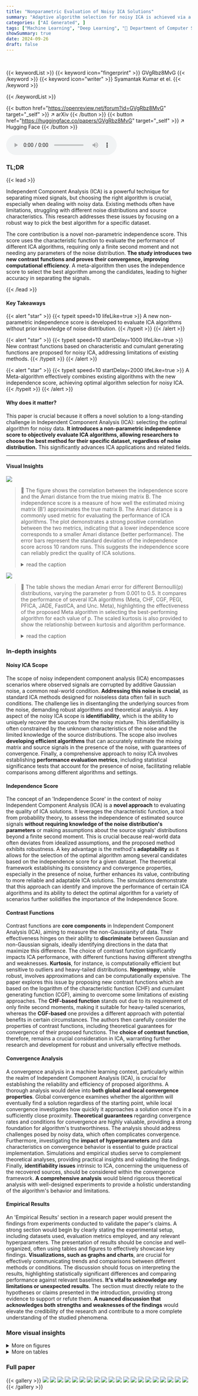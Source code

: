 ```yaml
---
title: "Nonparametric Evaluation of Noisy ICA Solutions"
summary: "Adaptive algorithm selection for noisy ICA is achieved via a novel nonparametric independence score, improving accuracy and efficiency."
categories: ["AI Generated", ]
tags: ["Machine Learning", "Deep Learning", "🏢 Department of Computer Science, UT Austin",]
showSummary: true
date: 2024-09-26
draft: false
---
```


<br>

{{< keywordList >}}
{{< keyword icon="fingerprint" >}} GVgRbz8MvG {{< /keyword >}}
{{< keyword icon="writer" >}} Syamantak Kumar et el. {{< /keyword >}}
 
{{< /keywordList >}}

{{< button href="https://openreview.net/forum?id=GVgRbz8MvG" target="_self" >}}
↗ arXiv
{{< /button >}}
{{< button href="https://huggingface.co/papers/GVgRbz8MvG" target="_self" >}}
↗ Hugging Face
{{< /button >}}



<audio controls>
    <source src="https://ai-paper-reviewer.com/GVgRbz8MvG/podcast.wav" type="audio/wav">
    Your browser does not support the audio element.
</audio>


### TL;DR


{{< lead >}}

Independent Component Analysis (ICA) is a powerful technique for separating mixed signals, but choosing the right algorithm is crucial, especially when dealing with noisy data. Existing methods often have limitations, struggling with different noise distributions and source characteristics. This research addresses these issues by focusing on a robust way to pick the best algorithm for a specific dataset. 

The core contribution is a novel non-parametric independence score. This score uses the characteristic function to evaluate the performance of different ICA algorithms, requiring only a finite second moment and not needing any parameters of the noise distribution.  **The study introduces two new contrast functions and proves their convergence, improving computational efficiency**. A meta-algorithm then uses the independence score to select the best algorithm among the candidates, leading to higher accuracy in separating the signals.

{{< /lead >}}


#### Key Takeaways

{{< alert "star" >}}
{{< typeit speed=10 lifeLike=true >}} A new non-parametric independence score is developed to evaluate ICA algorithms without prior knowledge of noise distribution. {{< /typeit >}}
{{< /alert >}}

{{< alert "star" >}}
{{< typeit speed=10 startDelay=1000 lifeLike=true >}} New contrast functions based on characteristic and cumulant generating functions are proposed for noisy ICA, addressing limitations of existing methods. {{< /typeit >}}
{{< /alert >}}

{{< alert "star" >}}
{{< typeit speed=10 startDelay=2000 lifeLike=true >}} A Meta-algorithm effectively combines existing algorithms with the new independence score, achieving optimal algorithm selection for noisy ICA. {{< /typeit >}}
{{< /alert >}}

#### Why does it matter?
This paper is crucial because it offers a novel solution to a long-standing challenge in Independent Component Analysis (ICA): selecting the optimal algorithm for noisy data.  **It introduces a non-parametric independence score to objectively evaluate ICA algorithms, allowing researchers to choose the best method for their specific dataset, regardless of noise distribution.** This significantly advances ICA applications and related fields.

------
#### Visual Insights



![](https://ai-paper-reviewer.com/GVgRbz8MvG/figures_3_1.jpg)

> 🔼 The figure shows the correlation between the independence score and the Amari distance from the true mixing matrix B.  The independence score is a measure of how well the estimated mixing matrix (B') approximates the true matrix B. The Amari distance is a commonly used metric for evaluating the performance of ICA algorithms. The plot demonstrates a strong positive correlation between the two metrics, indicating that a lower independence score corresponds to a smaller Amari distance (better performance). The error bars represent the standard deviation of the independence score across 10 random runs. This suggests the independence score can reliably predict the quality of ICA solutions.
> <details>
> <summary>read the caption</summary>
> Figure 1: Correlation of independence score (with std. dev.) with Amari error between B' = єB + (1 - є) I and B, averaged over 10 random runs.
> </details>





![](https://ai-paper-reviewer.com/GVgRbz8MvG/tables_4_1.jpg)

> 🔼 The table shows the median Amari error for different Bernoulli(p) distributions, varying the parameter p from 0.001 to 0.5.  It compares the performance of several ICA algorithms (Meta, CHF, CGF, PEGI, PFICA, JADE, FastICA, and Unc. Meta), highlighting the effectiveness of the proposed Meta algorithm in selecting the best-performing algorithm for each value of p. The scaled kurtosis is also provided to show the relationship between kurtosis and algorithm performance.
> <details>
> <summary>read the caption</summary>
> Table 1: Median Amari error with varying p in Bernoulli(p) data. The scaled kurtosis is given as К4 := (1 – 6p(1 − p))/(p(1 − p)). Observe that the Meta algorithm (shaded in red) performs at par or better than the best candidate algorithms. FastICA did not converge for zero-kurtosis data.
> </details>





### In-depth insights


#### Noisy ICA Scope
The scope of noisy independent component analysis (ICA) encompasses scenarios where observed signals are corrupted by additive Gaussian noise, a common real-world condition.  **Addressing this noise is crucial**, as standard ICA methods designed for noiseless data often fail in such conditions.  The challenge lies in disentangling the underlying sources from the noise, demanding robust algorithms and theoretical analysis.  A key aspect of the noisy ICA scope is **identifiability**, which is the ability to uniquely recover the sources from the noisy mixture.  This identifiability is often constrained by the unknown characteristics of the noise and the limited knowledge of the source distributions. The scope also involves **developing efficient algorithms** that can accurately estimate the mixing matrix and source signals in the presence of the noise, with guarantees of convergence. Finally, a comprehensive approach to noisy ICA involves establishing **performance evaluation metrics**, including statistical significance tests that account for the presence of noise, facilitating reliable comparisons among different algorithms and settings.

#### Independence Score
The concept of an 'Independence Score' in the context of noisy Independent Component Analysis (ICA) is a **novel approach** to evaluating the quality of ICA solutions.  It leverages the characteristic function, a tool from probability theory, to assess the independence of estimated source signals **without requiring knowledge of the noise distribution's parameters** or making assumptions about the source signals' distributions beyond a finite second moment. This is crucial because real-world data often deviates from idealized assumptions, and the proposed method exhibits robustness. A key advantage is the method's **adaptability** as it allows for the selection of the optimal algorithm among several candidates based on the independence score for a given dataset.  The theoretical framework establishing its consistency and convergence properties, especially in the presence of noise, further enhances its value, contributing to more reliable and adaptable ICA solutions. The simulations demonstrate that this approach can identify and improve the performance of certain ICA algorithms and its ability to detect the optimal algorithm for a variety of scenarios further solidifies the importance of the Independence Score.

#### Contrast Functions
Contrast functions are **core components** in Independent Component Analysis (ICA), aiming to measure the non-Gaussianity of data.  Their effectiveness hinges on their ability to **discriminate** between Gaussian and non-Gaussian signals, ideally identifying directions in the data that maximize this difference. The choice of contrast function significantly impacts ICA performance, with different functions having different strengths and weaknesses.  **Kurtosis**, for instance, is computationally efficient but sensitive to outliers and heavy-tailed distributions.  **Negentropy**, while robust, involves approximations and can be computationally expensive. The paper explores this issue by proposing new contrast functions which are based on the logarithm of the characteristic function (CHF) and cumulant generating function (CGF), aiming to overcome some limitations of existing approaches.  The **CHF-based function** stands out due to its requirement of only finite second moments, making it suitable for heavy-tailed scenarios, whereas the **CGF-based** one provides a different approach with potential benefits in certain circumstances. The authors then carefully consider the properties of contrast functions, including theoretical guarantees for convergence of their proposed functions.  The **choice of contrast function**, therefore, remains a crucial consideration in ICA, warranting further research and development for robust and universally effective methods.

#### Convergence Analysis
A convergence analysis in a machine learning context, particularly within the realm of Independent Component Analysis (ICA), is crucial for establishing the reliability and efficiency of proposed algorithms.  A thorough analysis would delve into **both global and local convergence properties**.  Global convergence examines whether the algorithm will eventually find a solution regardless of the starting point, while local convergence investigates how quickly it approaches a solution once it's in a sufficiently close proximity.  **Theoretical guarantees** regarding convergence rates and conditions for convergence are highly valuable, providing a strong foundation for algorithm's trustworthiness.  The analysis should address challenges posed by noisy data, which often complicates convergence.  Furthermore, investigating the **impact of hyperparameters** and data characteristics on convergence behavior is essential to guide practical implementation.  Simulations and empirical studies serve to complement theoretical analyses, providing practical insights and validating the findings.  Finally, **identifiability issues** intrinsic to ICA, concerning the uniqueness of the recovered sources, should be considered within the convergence framework.  **A comprehensive analysis** would blend rigorous theoretical analysis with well-designed experiments to provide a holistic understanding of the algorithm's behavior and limitations.

#### Empirical Results
An 'Empirical Results' section in a research paper would present the findings from experiments conducted to validate the paper's claims.  A strong section would begin by clearly stating the experimental setup, including datasets used, evaluation metrics employed, and any relevant hyperparameters. The presentation of results should be concise and well-organized, often using tables and figures to effectively showcase key findings.  **Visualizations, such as graphs and charts**, are crucial for effectively communicating trends and comparisons between different methods or conditions. The discussion should focus on interpreting the results, highlighting statistically significant differences and comparing performance against relevant baselines.  **It's vital to acknowledge any limitations or unexpected results**.  The section must directly relate to the hypotheses or claims presented in the introduction, providing strong evidence to support or refute them.  **A nuanced discussion that acknowledges both strengths and weaknesses of the findings** would elevate the credibility of the research and contribute to a more complete understanding of the studied phenomena.


### More visual insights

<details>
<summary>More on figures
</summary>


![](https://ai-paper-reviewer.com/GVgRbz8MvG/figures_8_1.jpg)

> 🔼 Figure 2 displays the results of experiments conducted to illustrate the variance reduction achieved using the Meta algorithm.  The top panel (a) shows a histogram of the Amari error scores obtained from 40 independent runs of the CHF algorithm, each using a single random initialization. The bottom panel (b) shows a histogram of the Amari error scores, where, for each experiment, the best result out of 30 random initializations was selected using the independence score. The means and standard deviations of the histograms are (0.51, 0.51) and (0.39, 0.34) respectively, indicating a notable variance reduction and improved performance by using the independence score to choose the best results from multiple initializations.
> <details>
> <summary>read the caption</summary>
> Figure 2: Histograms of Amari error with n = 104 and noise power p = 0.2
> </details>



![](https://ai-paper-reviewer.com/GVgRbz8MvG/figures_8_2.jpg)

> 🔼 Figure 2(a) shows the variation of performance with noise power and Figure 2(b) shows the variation of performance with sample size. The histograms in Figure 2(c) compares the distribution of Amari error when using a single random initialization versus using multiple random initializations and choosing the best one using the independence score. The top panel shows that the Amari error for the CHF algorithm with one run has a mean of 0.51 and a standard deviation of 0.51. The bottom panel shows that the Amari error is reduced to a mean of 0.39 and standard deviation of 0.34 when using the independence score to select the best out of 30 runs.
> <details>
> <summary>read the caption</summary>
> Figure 2: Histograms of Amari error with n = 104 and noise power p = 0.2
> </details>



![](https://ai-paper-reviewer.com/GVgRbz8MvG/figures_9_1.jpg)

> 🔼 This figure demonstrates image demixing using ICA.  Four source images are mixed using a 4x4 mixing matrix with added Wishart noise.  The CHF-based method successfully recovers the original images, while the Kurtosis-based method fails to fully recover one source image.  The Meta algorithm, which uses the independence score, selects CHF as the best-performing method.
> <details>
> <summary>read the caption</summary>
> Figure 3: We demix images using ICA by flattening and linearly mixing them with a 4 × 4 matrix B (i.i.d entries ~ N(0, 1)) and Wishart noise (p = 0.001). The CHF-based method (c) recovers the original sources well, upto sign. The Kurtosis-based method (d) fails to recover the second source. This is consistent with its higher independence score. The Meta algorithm selects CHF from candidates CHF, CGF, Kurtosis, FastICA, and JADE. Appendix Section A.2 provides results for other contrast functions and their independence scores.
> </details>



![](https://ai-paper-reviewer.com/GVgRbz8MvG/figures_31_1.jpg)

> 🔼 This figure demonstrates image demixing using ICA.  Four images are mixed together, then separated using different ICA methods (CHF, Kurtosis, and two others).  The CHF-based method produces the best results, accurately recovering the original images.  This success is linked to its lower independence score, which is used by the Meta-algorithm to choose between the different ICA approaches.
> <details>
> <summary>read the caption</summary>
> Figure 3: We demix images using ICA by flattening and linearly mixing them with a 4 × 4 matrix B (i.i.d entries ~ N(0, 1)) and Wishart noise (p = 0.001). The CHF-based method (c) recovers the original sources well, upto sign. The Kurtosis-based method (d) fails to recover the second source. This is consistent with its higher independence score. The Meta algorithm selects CHF from candidates CHF, CGF, Kurtosis, FastICA, and JADE.
> </details>



![](https://ai-paper-reviewer.com/GVgRbz8MvG/figures_31_2.jpg)

> 🔼 This figure shows the results of image demixing using different ICA methods.  Four source images are mixed together using a random 4x4 mixing matrix and added Wishart noise.  Then, four different ICA methods (CHF, Kurtosis, CGF, and the Meta algorithm) are applied to recover the source images from the mixture. The CHF-based method performs the best, accurately recovering the source images.  The Kurtosis-based method fails to recover one of the sources, highlighting the impact of choosing the right method for a given dataset. The Meta algorithm automatically selects the best performing method (CHF in this case).
> <details>
> <summary>read the caption</summary>
> Figure 3: We demix images using ICA by flattening and linearly mixing them with a 4 × 4 matrix B (i.i.d entries ~ N(0, 1)) and Wishart noise (p = 0.001). The CHF-based method (c) recovers the original sources well, upto sign. The Kurtosis-based method (d) fails to recover the second source. This is consistent with its higher independence score. The Meta algorithm selects CHF from candidates CHF, CGF, Kurtosis, FastICA, and JADE.
> </details>



![](https://ai-paper-reviewer.com/GVgRbz8MvG/figures_31_3.jpg)

> 🔼 This figure shows the results of image demixing using different ICA methods.  Four images are mixed together, then demixed using four different methods: CHF-based, Kurtosis-based, CGF-based, and the Meta algorithm.  The CHF-based method produces the best results, recovering the original images well, while the Kurtosis-based method fails to recover one of the sources, illustrating the effectiveness of the CHF method and the Meta algorithm in choosing the appropriate ICA method for a given dataset. 
> <details>
> <summary>read the caption</summary>
> Figure 3: We demix images using ICA by flattening and linearly mixing them with a 4 × 4 matrix B (i.i.d entries ~ N(0, 1)) and Wishart noise (p = 0.001). The CHF-based method (c) recovers the original sources well, upto sign. The Kurtosis-based method (d) fails to recover the second source. This is consistent with its higher independence score. The Meta algorithm selects CHF from candidates CHF, CGF, Kurtosis, FastICA, and JADE.
> </details>



![](https://ai-paper-reviewer.com/GVgRbz8MvG/figures_31_4.jpg)

> 🔼 This figure shows the results of applying different ICA methods to a mixture of images.  The top row shows the original source images, while the second row shows the mixed images. The bottom rows demonstrate the results of applying various ICA methods, including CHF, Kurtosis, and the Meta algorithm.  The CHF-based method successfully separates the images, while the Kurtosis-based method fails to fully separate one of the sources. This difference is consistent with the independence scores computed for each method. The Meta algorithm successfully selects the best performing method in this case.
> <details>
> <summary>read the caption</summary>
> Figure 3: We demix images using ICA by flattening and linearly mixing them with a 4 × 4 matrix B (i.i.d entries ~ N(0, 1)) and Wishart noise (p = 0.001). The CHF-based method (c) recovers the original sources well, upto sign. The Kurtosis-based method (d) fails to recover the second source. This is consistent with its higher independence score. The Meta algorithm selects CHF from candidates CHF, CGF, Kurtosis, FastICA, and JADE. Appendix Section A.2 provides results for other contrast functions and their independence scores.
> </details>



![](https://ai-paper-reviewer.com/GVgRbz8MvG/figures_31_5.jpg)

> 🔼 This figure shows an example of image demixing using ICA. Four source images are mixed together using a random mixing matrix and added noise.  The CHF-based ICA method successfully separates the mixed images into their original components, while the Kurtosis-based method fails to recover one of the sources.  The Meta algorithm, which adaptively selects the best ICA algorithm based on an independence score, correctly chooses the CHF-based method in this case.
> <details>
> <summary>read the caption</summary>
> Figure 3: We demix images using ICA by flattening and linearly mixing them with a 4 × 4 matrix B (i.i.d entries ~ N(0, 1)) and Wishart noise (p = 0.001). The CHF-based method (c) recovers the original sources well, upto sign. The Kurtosis-based method (d) fails to recover the second source. This is consistent with its higher independence score. The Meta algorithm selects CHF from candidates CHF, CGF, Kurtosis, FastICA, and JADE.
> </details>



![](https://ai-paper-reviewer.com/GVgRbz8MvG/figures_31_6.jpg)

> 🔼 This figure shows the results of image demixing using ICA with different contrast functions.  The images are first mixed using a 4x4 mixing matrix and added Wishart noise. Then, different ICA methods (CHF, Kurtosis, CGF, FastICA, JADE) are used to recover the original images.  The CHF-based method shows the best performance in recovering the original sources.
> <details>
> <summary>read the caption</summary>
> Figure 3: We demix images using ICA by flattening and linearly mixing them with a 4 × 4 matrix B (i.i.d entries ~ N(0, 1)) and Wishart noise (p = 0.001). The CHF-based method (c) recovers the original sources well, upto sign. The Kurtosis-based method (d) fails to recover the second source. This is consistent with its higher independence score. The Meta algorithm selects CHF from candidates CHF, CGF, Kurtosis, FastICA, and JADE.
> </details>



![](https://ai-paper-reviewer.com/GVgRbz8MvG/figures_31_7.jpg)

> 🔼 This figure shows the results of applying different ICA methods to a set of mixed images.  The images were mixed using a random 4x4 matrix and added Wishart noise.  The CHF (Characteristic Function)-based method successfully separates the source images, while the Kurtosis-based method fails. The Meta algorithm, which uses an independence score to select the best method, correctly chooses the CHF method in this case. This demonstrates the effectiveness of the proposed independence score and Meta algorithm.
> <details>
> <summary>read the caption</summary>
> Figure 3: We demix images using ICA by flattening and linearly mixing them with a 4 × 4 matrix B (i.i.d entries ~ N(0, 1)) and Wishart noise (p = 0.001). The CHF-based method (c) recovers the original sources well, upto sign. The Kurtosis-based method (d) fails to recover the second source. This is consistent with its higher independence score. The Meta algorithm selects CHF from candidates CHF, CGF, Kurtosis, FastICA, and JADE.
> </details>



![](https://ai-paper-reviewer.com/GVgRbz8MvG/figures_32_1.jpg)

> 🔼 This figure shows the results of image denoising experiments using different ICA-based methods. The original noisy MNIST images are shown in (a).  The denoised images obtained using CHF, Kurtosis, CGF, FastICA, and JADE methods are displayed in (b) through (f) respectively. Each denoising result is accompanied by its independence score, indicating the quality of denoising. The CHF-based method demonstrates superior performance compared to other methods, having a considerably lower independence score, signifying better separation of noise from the image data.
> <details>
> <summary>read the caption</summary>
> Figure A.2: Image Denoising using ICA
> </details>



![](https://ai-paper-reviewer.com/GVgRbz8MvG/figures_33_1.jpg)

> 🔼 This figure shows the relationship between the independence score and the dot product of a vector with a true column of the mixing matrix.  The independence score is a measure of how independent the estimated components are, and a lower score is desired. The dot product measures how aligned the vector is with a true column; a higher dot product indicates better alignment. The figure demonstrates that as the dot product increases (i.e., the estimated vector is more aligned with the true vector), the independence score decreases, indicating higher independence of the estimated components. Error bars are shown for each data point. This illustrates the relationship between the quality of ICA estimations and the independence score in the proposed algorithm.
> <details>
> <summary>read the caption</summary>
> Figure A.3: Mean independence score with errorbars from 50 random runs
> </details>



![](https://ai-paper-reviewer.com/GVgRbz8MvG/figures_34_1.jpg)

> 🔼 The figure shows the plots of the third derivative of the CGF-based contrast function for four different distributions: Bernoulli, Uniform, Poisson, and Exponential.  The plots demonstrate that the sign of the third derivative remains consistent within each half-line (positive or negative values) for each distribution, fulfilling a key condition of Theorem 3.
> <details>
> <summary>read the caption</summary>
> Figure A.4: Plots of the third derivative of the CGF-based contrast function for different datasets - Bernoulli(p = 0.5) A.4a, Uniform(U(−√3, √3)) A.4b, Poisson(λ = 1) A.4c and Exponential(λ = 1) A.4d. Note that the sign stays the same in each half-line
> </details>



![](https://ai-paper-reviewer.com/GVgRbz8MvG/figures_35_1.jpg)

> 🔼 This figure shows surface plots of the loss landscape for the CHF-based contrast function.  It visualizes the contrast function's values across a range of u (the vector in the pseudo-Euclidean space used for optimization). The plots are for both zero-kurtosis and uniform data, illustrating the behavior of the function in different scenarios. Global maxima are observed when u aligns with the columns of the mixing matrix B, indicating the function's effectiveness in identifying the underlying independent components.
> <details>
> <summary>read the caption</summary>
> Figure A.6: Surface plots for zero-kurtosis (A.6c and A.6d) and Uniform (A.6a, A.6b) data with n = 10000 points, noise-power p = 0.1 and number of source signals, k = 2.
> </details>



![](https://ai-paper-reviewer.com/GVgRbz8MvG/figures_37_1.jpg)

> 🔼 This figure presents the results of experiments evaluating the performance of the proposed independence score and Meta algorithm, illustrating the impact of varying noise levels and sample sizes on the accuracy of Independent Component Analysis (ICA).  It also demonstrates the variance reduction achieved by selecting the best-performing run from multiple random initializations using the independence score.
> <details>
> <summary>read the caption</summary>
> Figure 2: Histograms of Amari error with varying noise powers (for n = 105) and varying sample sizes (for p = 0.2) on x axis for figures 2a and 2b respectively. For figure 2c, the top panel contains a histogram of 40 runs with one random initialization. The bottom panel contains a histogram of 40 runs, each of which is the best independence score out of 30 random initializations.
> </details>



</details>




<details>
<summary>More on tables
</summary>


![](https://ai-paper-reviewer.com/GVgRbz8MvG/tables_7_1.jpg)
> 🔼 This table shows the median Amari error for different algorithms across various Bernoulli distributions.  The scaled kurtosis is also provided.  The Meta algorithm, which adaptively selects the best algorithm based on a new independence score, is shown to perform as well or better than the best individual algorithm in most cases. Note that FastICA failed to converge when the kurtosis was zero.
> <details>
> <summary>read the caption</summary>
> Table 1: Median Amari error with varying p in Bernoulli(p) data. The scaled kurtosis is given as κ4 := (1 – 6p(1 − p))/(p(1 − p)). Observe that the Meta algorithm (shaded in red) performs at par or better than the best candidate algorithms. FastICA did not converge for zero-kurtosis data.
> </details>

![](https://ai-paper-reviewer.com/GVgRbz8MvG/tables_30_1.jpg)
> 🔼 This table shows the median Amari error for different algorithms across various values of p in a Bernoulli(p) distribution. The scaled kurtosis is also provided, highlighting the performance of each algorithm under varying levels of kurtosis.  The Meta algorithm, which uses a score to select the best-performing algorithm, consistently achieves performance at least as good as the best individual algorithm. Notably, FastICA failed to converge when the kurtosis was zero.
> <details>
> <summary>read the caption</summary>
> Table 1: Median Amari error with varying p in Bernoulli(p) data. The scaled kurtosis is given as K4 := (1 – 6p(1 − p))/(p(1 − p)). Observe that the Meta algorithm (shaded in red) performs at par or better than the best candidate algorithms. FastICA did not converge for zero-kurtosis data.
> </details>

</details>




### Full paper

{{< gallery >}}
<img src="https://ai-paper-reviewer.com/GVgRbz8MvG/1.png" class="grid-w50 md:grid-w33 xl:grid-w25" />
<img src="https://ai-paper-reviewer.com/GVgRbz8MvG/2.png" class="grid-w50 md:grid-w33 xl:grid-w25" />
<img src="https://ai-paper-reviewer.com/GVgRbz8MvG/3.png" class="grid-w50 md:grid-w33 xl:grid-w25" />
<img src="https://ai-paper-reviewer.com/GVgRbz8MvG/4.png" class="grid-w50 md:grid-w33 xl:grid-w25" />
<img src="https://ai-paper-reviewer.com/GVgRbz8MvG/5.png" class="grid-w50 md:grid-w33 xl:grid-w25" />
<img src="https://ai-paper-reviewer.com/GVgRbz8MvG/6.png" class="grid-w50 md:grid-w33 xl:grid-w25" />
<img src="https://ai-paper-reviewer.com/GVgRbz8MvG/7.png" class="grid-w50 md:grid-w33 xl:grid-w25" />
<img src="https://ai-paper-reviewer.com/GVgRbz8MvG/8.png" class="grid-w50 md:grid-w33 xl:grid-w25" />
<img src="https://ai-paper-reviewer.com/GVgRbz8MvG/9.png" class="grid-w50 md:grid-w33 xl:grid-w25" />
<img src="https://ai-paper-reviewer.com/GVgRbz8MvG/10.png" class="grid-w50 md:grid-w33 xl:grid-w25" />
<img src="https://ai-paper-reviewer.com/GVgRbz8MvG/11.png" class="grid-w50 md:grid-w33 xl:grid-w25" />
<img src="https://ai-paper-reviewer.com/GVgRbz8MvG/12.png" class="grid-w50 md:grid-w33 xl:grid-w25" />
<img src="https://ai-paper-reviewer.com/GVgRbz8MvG/13.png" class="grid-w50 md:grid-w33 xl:grid-w25" />
<img src="https://ai-paper-reviewer.com/GVgRbz8MvG/14.png" class="grid-w50 md:grid-w33 xl:grid-w25" />
<img src="https://ai-paper-reviewer.com/GVgRbz8MvG/15.png" class="grid-w50 md:grid-w33 xl:grid-w25" />
<img src="https://ai-paper-reviewer.com/GVgRbz8MvG/16.png" class="grid-w50 md:grid-w33 xl:grid-w25" />
<img src="https://ai-paper-reviewer.com/GVgRbz8MvG/17.png" class="grid-w50 md:grid-w33 xl:grid-w25" />
<img src="https://ai-paper-reviewer.com/GVgRbz8MvG/18.png" class="grid-w50 md:grid-w33 xl:grid-w25" />
<img src="https://ai-paper-reviewer.com/GVgRbz8MvG/19.png" class="grid-w50 md:grid-w33 xl:grid-w25" />
<img src="https://ai-paper-reviewer.com/GVgRbz8MvG/20.png" class="grid-w50 md:grid-w33 xl:grid-w25" />
{{< /gallery >}}